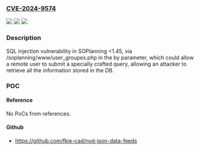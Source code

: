 ### [CVE-2024-9574](https://cve.mitre.org/cgi-bin/cvename.cgi?name=CVE-2024-9574)
![](https://img.shields.io/static/v1?label=Product&message=SOPlanning&color=blue)
![](https://img.shields.io/static/v1?label=Version&message=0%3C%201.45%20&color=brighgreen)
![](https://img.shields.io/static/v1?label=Vulnerability&message=CWE-89%20Improper%20Neutralization%20of%20Special%20Elements%20used%20in%20an%20SQL%20Command%20('SQL%20Injection')&color=brighgreen)

### Description

SQL injection vulnerability in SOPlanning <1.45, via /soplanning/www/user_groupes.php in the by parameter, which could allow a remote user to submit a specially crafted query, allowing an attacker to retrieve all the information stored in the DB.

### POC

#### Reference
No PoCs from references.

#### Github
- https://github.com/fkie-cad/nvd-json-data-feeds

